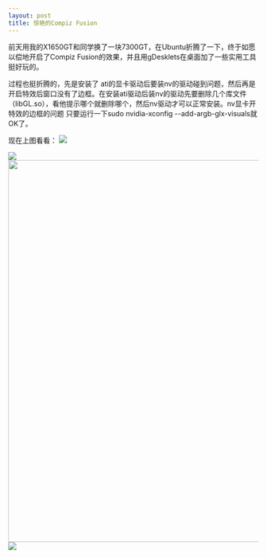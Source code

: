 ```yaml
--- 
layout: post
title: 惊艳的Compiz Fusion
---
```

前天用我的X1650GT和同学换了一块7300GT，在Ubuntu折腾了一下，终于如愿以偿地开启了Compiz Fusion的效果，并且用gDesklets在桌面加了一些实用工具挺好玩的。
<!--more-->
过程也挺折腾的，先是安装了 ati的显卡驱动后要装nv的驱动碰到问题，然后再是开启特效后窗口没有了边框。在安装ati驱动后装nv的驱动先要删除几个库文件（libGL.so），看他提示哪个就删除哪个，然后nv驱动才可以正常安装。nv显卡开特效的边框的问题 只要运行一下sudo nvidia-xconfig --add-argb-glx-visuals就OK了。

现在上图看看：
<img SRC="http://www.blogjava.net/images/blogjava_net/maninred/1.jpeg" />

<img SRC="http://www.blogjava.net/images/blogjava_net/maninred/4.jpeg" />

<img SRC="http://www.blogjava.net/images/blogjava_net/maninred/3.jpeg" HEIGHT="768" WIDTH="960" />

<img SRC="http://www.blogjava.net/images/blogjava_net/maninred/2.jpeg" />
